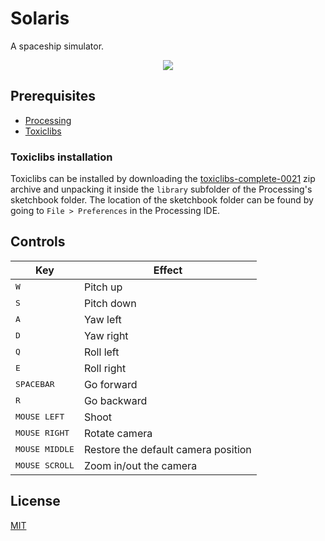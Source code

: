 # Solaris

A spaceship simulator.

<p align="center">
	<img src="https://github.com/wadiim/solaris/assets/33803413/ec6770cb-8e48-4355-bcd2-6d1076547c18" />
</p>

## Prerequisites

* [Processing](https://processing.org/)
* [Toxiclibs](https://github.com/postspectacular/toxiclibs)

### Toxiclibs installation

Toxiclibs can be installed by downloading the [toxiclibs-complete-0021](https://github.com/postspectacular/toxiclibs/releases/download/0021/toxiclibs-complete-0021.zip) zip archive and unpacking it inside the `library` subfolder of the Processing's sketchbook folder. The location of the sketchbook folder can be found by going to `File > Preferences` in the Processing IDE.

## Controls

| Key | Effect |
| --- | --- |
| <kbd>W</kbd> | Pitch up |
| <kbd>S</kbd> | Pitch down |
| <kbd>A</kbd> | Yaw left |
| <kbd>D</kbd> | Yaw right |
| <kbd>Q</kbd> | Roll left |
| <kbd>E</kbd> | Roll right |
| <kbd>SPACEBAR</kbd> | Go forward |
| <kbd>R</kbd> | Go backward |
| <kbd>MOUSE LEFT</kbd> | Shoot |
| <kbd>MOUSE RIGHT</kbd> | Rotate camera |
| <kbd>MOUSE MIDDLE</kbd> | Restore the default camera position |
| <kbd>MOUSE SCROLL</kbd> | Zoom in/out the camera |

## License

[MIT](https://github.com/wadiim/solaris/blob/master/LICENSE)
